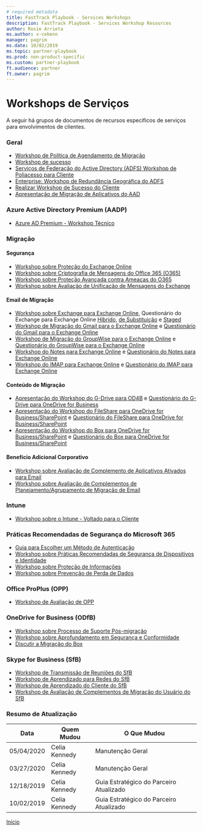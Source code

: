 ```yaml
---  
# required metadata  
title: FastTrack Playbook - Services Workshops
description: FastTrack Playbook - Services Workshop Resources
author: Rosie Arrieta
ms.author: v-cekenn
manager: pagrim
ms.date: 10/02/2019  
ms.topic: partner-playbook  
ms.prod: non-product-specific  
ms.custom: partner-playbook  
ft.audience: partner
ft.owner: pagrim
---  
```


# Workshops de Serviços

A seguir há grupos de documentos de recursos específicos de serviços para envolvimentos de clientes.

###  Geral

- [Workshop de Política de Agendamento de Migração](https://aka.ms/AA7628b)
- [Workshop de sucesso](https://ftdocs-bcm.azureedge.net/public/en-us-success-workshop-deck-v1.pptx)
- [Serviços de Federação do Active Directory (ADFS) Workshop de Poliacesso para Cliente](https://ftdocs-bcm.azureedge.net/public/en-us-adfs-client-access-policy-workshop-v1.pptx)
- [Enterprise: Workshop de Redundância Geográfica do ADFS](https://ftdocs-bcm.azureedge.net/public/en-us-adfs-geo-redundant-v1.pptx)
- [Realizar Workshop de Sucesso do Cliente](assess-conduct-customer-success-workshop-partner-pr.md)
- [Apresentação de Migração de Aplicativos do AAD](https://aka.ms/frpaadappmigrationdeck)

### Azure Active Directory Premium (AADP)

- [Azure AD Premium - Workshop Técnico](https://aka.ms/FRPFTOPTask2533WorkshopLocalized)

### Migração

#### Segurança

- [Workshop sobre Proteção do Exchange Online](https://ftdocs-bcm.azureedge.net/public/en-us-o365-eop-workshop-v1.pptx)
- [Workshop sobre Criptografia de Mensagens do Office 365 (O365)](https://ftdocs-bcm.azureedge.net/public/en-us-o365-ome-workshop-v1.pptx)
- [Workshop sobre Proteção Avançada contra Ameaças do O365](https://ftdocs-bcm.azureedge.net/public/en-us-365-atp-workshop-v1.pptx)
- [Workshop sobre Avaliação de Unificação de Mensagens do Exchange](https://ftdocs-bcm.azureedge.net/public/en-us-exchange-unified-messaging-assessment-workshop-v1.pptx)

#### Email de Migração

- [Workshop sobre Exchange para Exchange Online](https://aka.ms/AA6sezx), Questionário do Exchange para Exchange Online [Híbrido](https://aka.ms/AA6sez9), [de Substituição](https://aka.ms/AA6sezd) e [Staged](https://aka.ms/AA6smno)
- [Workshop de Migração do Gmail para o Exchange Online](https://aka.ms/AA6toq2) e [Questionário do Gmail para o Exchange Online](https://aka.ms/AA6toq2)
- [Workshop de Migração do GroupWise para o Exchange Online](https://aka.ms/AA6toq2) e [Questionário do GroupWise para o Exchange Online](https://aka.ms/AA6sgi3)
- [Workshop do Notes para Exchange Online](https://aka.ms/AA6so22) e [Questionário do Notes para Exchange Online](https://aka.ms/AA6so92)
- [Workshop do IMAP para Exchange Online](https://aka.ms/AA6toqa) e [Questionário do IMAP para Exchange Online](https://aka.ms/AA6twa6)

#### Conteúdo de Migração

- [Apresentação do Workshop do G-Drive para OD4B](https://aka.ms/AA6tuzy) e [Questionário do G-Drive para OneDrive for Business](https://aka.ms/AA6tuzg)
- [Apresentação do Workshop do FileShare para OneDrive for Business/SharePoint](https://aka.ms/AA6s9hw) e [Questionário do FileShare para OneDrive for Business/SharePoint](https://aka.ms/AA6s1qw)
- [Apresentação do Workshop do Box para OneDrive for Business/SharePoint](https://aka.ms/AA6s1qo) e [Questionário do Box para OneDrive for Business/SharePoint](https://aka.ms/AA6s1qw)

####  Benefício Adicional Corporativo

- [Workshop sobre Avaliação de Complemento de Aplicativos Ativados para Email](https://ftdocs-bcm.azureedge.net/public/en-us-mail-enabled-apps-add-on-assessment-workshop-v1.pptx)
- [Workshop sobre Avaliação de Complementos de Planejamento/Agrupamento de Migração de Email](https://ftdocs-bcm.azureedge.net/public/mail-migration-grouping-planning-addon-assment-workshop-v1.pptx)

### Intune

- [Workshop sobre o Intune - Voltado para o Cliente](https://ftdocs-bcm.azureedge.net/public/m365-ems-microsoft-intune-workshops-v1.pdf)

###  Práticas Recomendadas de Segurança do Microsoft 365

- [Guia para Escolher um Método de Autenticação](FRPHubAADPChoosingtherightauthentication)
- [Workshop sobre Práticas Recomendadas de Segurança de Dispositivos e Identidade](https://aka.ms/FRPDeploySecurelyGuidance)
- [Workshop sobre Proteção de Informações](https://ftdocs-bcm.azureedge.net/public/en-us-o365-ip-discussion-v1.pptx)
- [Workshop sobre Prevenção de Perda de Dados](https://ftdocs-bcm.azureedge.net/public/en-us-o365-dlp-workshop-v1.pptx)

### Office ProPlus (OPP)

- [Workshop de Avaliação de OPP](https://ftdocs-bcm.azureedge.net/public/en-us-o365-proplus-assessment-workshop-v4.pptx)

### OneDrive for Business (ODfB)

- [Workshop sobre Processo de Suporte Pós-migração](https://ftdocs-bcm.azureedge.net/public/od4b-post-migration-support-process-workshop-v1.pptx)
- [Workshop sobre Aprofundamento em Segurança e Conformidade](https://ftdocs-bcm.azureedge.net/public/en-us-onedrive-securityandcompliance-v1.pptx)
- [Discutir a Migração do Box](https://ftdocs-bcm.azureedge.net/public/discuss-box-migration-v1.docx)

### Skype for Business (SfB)

- [Workshop de Transmissão de Reuniões do SfB](https://ftdocs-bcm.azureedge.net/public/sfb-meeting-broadcast-v1.pptx)
- [Workshop de Aprendizado para Redes do SfB](https://ftdocs-bcm.azureedge.net/public/sfb-network-readiness-v1.pptx)
- [Workshop de Aprendizado do Cliente do SfB](https://ftdocs-bcm.azureedge.net/public/en-us-sfbclientreadiness-v1.pptx)
- [Workshop de Avaliação de Complementos de Migração do Usuário do SfB](https://ftdocs-bcm.azureedge.net/public/en-us-sfb-user-migration-add-on-assessmentworkshop-v1.pptx)

###  Resumo de Atualização

|Data|Quem Mudou|O Que Mudou|
|---------|---------------|----------------------------|
|05/04/2020| Celia Kennedy|  Manutenção Geral|
|03/27/2020| Celia Kennedy| Manutenção Geral|
|12/18/2019| Celia Kennedy| Guia Estratégico do Parceiro Atualizado|
|10/02/2019| Celia Kennedy| Guia Estratégico do Parceiro Atualizado|

[Início](http://partner-docs.microsoft.com)
